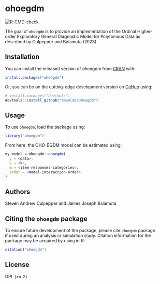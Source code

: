 

<!-- README.md is generated from README.qmd. Please edit that file -->

# ohoegdm

<!-- badges: start -->

[![R-CMD-check](https://github.com/tmsalab/ohoegdm/workflows/R-CMD-check/badge.svg)](https://github.com/tmsalab/ohoegdm/actions)
<!-- badges: end -->

The goal of `ohoegdm` is to provide an implementation of the Ordinal
Higher-order Exploratory General Diagnostic Model for Polytomous Data as
described by Culpepper and Balamuta (2023).

## Installation

You can install the released version of ohoegdm from
[CRAN](https://CRAN.R-project.org) with:

``` r
install.packages("ohoegdm")
```

Or, you can be on the cutting-edge development version on
[GitHub](https://github.com/) using:

``` r
# install.packages("devtools")
devtools::install_github("tmsalab/ohoegdm")
```

## Usage

To use `ohoegdm`, load the package using:

``` r
library("ohoegdm")
```

From here, the OHO-EGDM model can be estimated using:

``` r
my_model = ohoegdm::ohoegdm(
  y = <data>,
  k = <k>,
  m = <item-responses-categories>,
  order = <model-interaction-order>
)
```

## Authors

Steven Andrew Culpepper and James Joseph Balamuta

## Citing the `ohoegdm` package

To ensure future development of the package, please cite `ohoegdm`
package if used during an analysis or simulation study. Citation
information for the package may be acquired by using in *R*:

``` r
citation("ohoegdm")
```

## License

GPL (\>= 2)
